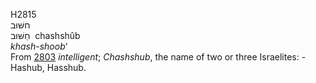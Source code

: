<body>
  <p>H2815<br>  חשּׁוּב  <br> חַשּׁוּב  ‎  chashshûb  <br><i>khash-shoob‘ </i><br>From <a href="h2803.htm">2803</a>  <i>intelligent</i>; <i>Chashshub</i>, the name of two or three Israelites: - Hashub, Hasshub.<br></p>
 </body>